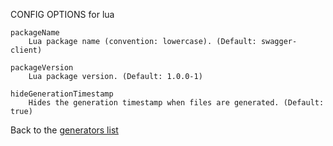 
CONFIG OPTIONS for lua

	packageName
	    Lua package name (convention: lowercase). (Default: swagger-client)

	packageVersion
	    Lua package version. (Default: 1.0.0-1)

	hideGenerationTimestamp
	    Hides the generation timestamp when files are generated. (Default: true)

Back to the [generators list](README.md)

